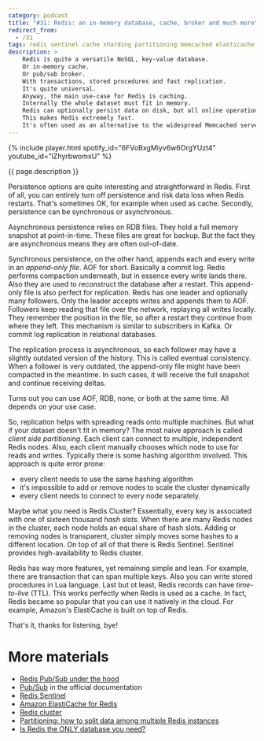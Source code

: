 ```yaml
---
category: podcast
title: "#31: Redis: an in-memory database, cache, broker and much more"
redirect_from:
  - /31
tags: redis sentinel cache sharding partitioning memcached elasticache lua
description: >
    Redis is quite a versatile NoSQL, key-value database.
    Or in-memory cache.
    Or pub/sub broker.
    With transactions, stored procedures and fast replication.
    It's quite universal.
    Anyway, the main use-case for Redis is caching.
    Internally the whole dataset must fit in memory.
    Redis can optionally persist data on disk, but all online operations happen entirely in memory.
    This makes Redis extremely fast.
    It's often used as an alternative to the widespread Memcached server.
---
```


{% include player.html spotify_id="6FVoBxgMiyv6w6OrgYUzt4" youtube_id="lZhyrbwomxU" %}

{{ page.description }}



Persistence options are quite interesting and straightforward in Redis.
First of all, you can entirely turn off persistence and risk data loss when Redis restarts.
That's sometimes OK, for example when used as cache.
Secondly, persistence can be synchronous or asynchronous.

Asynchronous persistence relies on RDB files.
They hold a full memory snapshot at point-in-time.
These files are great for backup.
But the fact they are asynchronous means they are often out-of-date.

Synchronous persistence, on the other hand, appends each and every write in an _append-only file_.
AOF for short.
Basically a commit log.
Redis performs compaction underneath, but in essence every write lands there.
Also they are used to reconstruct the database after a restart.
This append-only file is also perfect for replication.
Redis has one leader and optionally many followers.
Only the leader accepts writes and appends them to AOF.
Followers keep reading that file over the network, replaying all writes locally.
They remember the position in the file, so after a restart they continue from where they left.
This mechanism is similar to subscribers in Kafka.
Or commit log replication in relational databases.

The replication process is asynchronous, so each follower may have a slightly outdated version of the history.
This is called eventual consistency.
When a follower is very outdated, the append-only file might have been compacted in the meantime.
In such cases, it will receive the full snapshot and continue receiving deltas.

Turns out you can use AOF, RDB, none, or both at the same time.
All depends on your use case.

So, replication helps with spreading reads onto multiple machines.
But what if your dataset doesn't fit in memory?
The most naive approach is called _client side partitioning_.
Each client can connect to multiple, independent Redis nodes.
Also, each client manually chooses which node to use for reads and writes.
Typically there is some hashing algorithm involved.
This approach is quite error prone:

* every client needs to use the same hashing algorithm
* it's impossible to add or remove nodes to scale the cluster dynamically
* every client needs to connect to every node separately.

Maybe what you need is Redis Cluster?
Essentially, every key is associated with one of sixteen thousand _hash slots_.
When there are many Redis nodes in the cluster, each node holds an equal share of hash slots.
Adding or removing nodes is transparent, cluster simply moves some hashes to a different location.
On top of all of that there is Redis Sentinel.
Sentinel provides high-availability to Redis cluster.

Redis has way more features, yet remaining simple and lean.
For example, there are transaction that can span multiple keys.
Also you can write stored procedures in Lua language.
Last but ot least, Redis records can have _time-to-live_ (TTL).
This works perfectly when Redis is used as a cache.
In fact, Redis became so popular that you can use it natively in the cloud.
For example, Amazon's ElastiCache is built on top of Redis.

That's it, thanks for listening, bye!



# More materials

* [Redis Pub/Sub under the hood](https://making.pusher.com/redis-pubsub-under-the-hood/)
* [Pub/Sub](https://redis.io/topics/pubsub) in the official documentation
* [Redis Sentinel](https://redis.io/topics/sentinel)
* [Amazon ElastiCache for Redis](https://aws.amazon.com/elasticache/redis/)
* [Redis cluster](https://redis.io/topics/cluster-tutorial)
* [Partitioning: how to split data among multiple Redis instances](https://redis.io/topics/partitioning)
* [Is Redis the ONLY database you need?](https://www.youtube.com/watch?v=DOIWQddRD5M)


